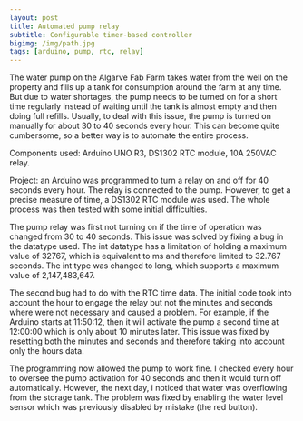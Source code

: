 ```yaml
---
layout: post
title: Automated pump relay
subtitle: Configurable timer-based controller
bigimg: /img/path.jpg
tags: [arduino, pump, rtc, relay]
---
```


The water pump on the Algarve Fab Farm takes water from the well on the property and fills up a tank for consumption around the farm at any time. But due to water shortages, the pump needs to be turned on for a short time regularly instead of waiting until the tank is almost empty and then doing full refills. Usually, to deal with this issue, the pump is turned on manually for about 30 to 40 seconds every hour. This can become quite cumbersome, so a better way is to automate the entire process. 

Components used: Arduino UNO R3, DS1302 RTC module, 10A 250VAC relay.

Project: an Arduino was programmed to turn a relay on and off for 40 seconds every hour. The relay is connected to the pump. However, to get a precise measure of time, a DS1302 RTC module was used. The whole process was then tested with some initial difficulties.

The pump relay was first not turning on if the time of operation was changed from 30 to 40 seconds. This issue was solved by fixing a bug in the datatype used. The int datatype has a limitation of holding a maximum value of 32767, which is equivalent to ms and therefore limited to 32.767 seconds. The int type was changed to long, which supports a maximum value of 2,147,483,647.

The second bug had to do with the RTC time data. The initial code took into account the hour to engage the relay but not the minutes and seconds where were not necessary and caused a problem. For example, if the Arduino starts at 11:50:12, then it will activate the pump a second time at 12:00:00 which is only about 10 minutes later. This issue was fixed by resetting both the minutes and seconds and therefore taking into account only the hours data.

The programming now allowed the pump to work fine. I checked every hour to oversee the pump activation for 40 seconds and then it would turn off automatically. However, the next day, i noticed that water was overflowing from the storage tank. The problem was fixed by enabling the water level sensor which was previously disabled by mistake (the red button).
